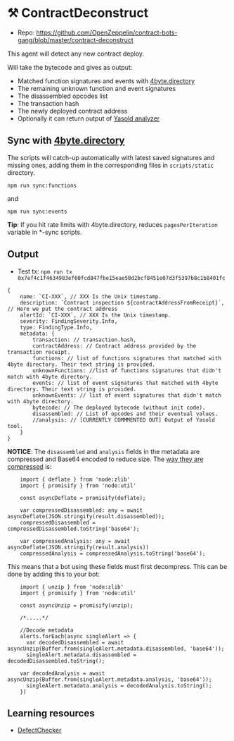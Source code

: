# :hammer_and_pick: ContractDeconstruct

- Repo: https://github.com/OpenZeppelin/contract-bots-gang/blob/master/contract-deconstruct

This agent will detect any new contract deploy.

Will take the bytecode and gives as output:

- Matched function signatures and events with [4byte.directory](https://www.4byte.directory/)
- The remaining unknown function and event signatures
- The disassembled opcodes list
- The transaction hash
- The newly deployed contract address
- Optionally it can return output of [Yasold analyzer](https://github.com/ajlopez/Yasold)

## Sync with [4byte.directory](https://www.4byte.directory/)

The scripts will catch-up automatically with latest saved signatures and missing ones, adding them in the corresponding files in `scripts/static` directory.

```
npm run sync:functions
```

and

```
npm run sync:events
```

**Tip**: If you hit rate limits with 4byte.directory, reduces `pagesPerIteration` variable in *-sync scripts.

## Output

- Test tx: `npm run tx 0x7ef4c1f4634983ef60fcd847fbe15eae50d2bcf8451e07d3f5397b8c1b8401fc`

```
{
    name: `CI-XXX`, // XXX Is the Unix timestamp.
    description: `Contract inspection ${contractAddressFromReceipt}`, // Here we put the contract address
    alertId: `CI-XXX`, // XXX Is the Unix timestamp.
    severity: FindingSeverity.Info,
    type: FindingType.Info,
    metadata: {
        transaction: // transaction.hash,
        contractAddress: // Contract address provided by the transaction receipt.
        functions: // list of functions signatures that matched with 4byte directory. Their text string is provided.
        unknownFunctions: //list of functions signatures that didn't match with 4byte directory.
        events: // list of event signatures that matched with 4byte directory. Their text string is provided.
        unknownEvents: // list of event signatures that didn't match with 4byte directory.
        bytecode: // The deployed bytecode (without init code).
        disassembled: // List of opcodes and their eventual values.
        //analysis: // [CURRENTLY COMMMENTED OUT] Output of Yasold tool.
    }
}
```

**NOTICE**: The `disassembled` and `analysis` fields in the metadata are compressed and Base64 encoded to reduce size. The [way they are compressed](./src/agent.ts#L133) is:

```
    import { deflate } from 'node:zlib'
    import { promisify } from 'node:util'

    const asyncDeflate = promisify(deflate);

    var compressedDisassembled: any = await asyncDeflate(JSON.stringify(result.disassembled));
    compressedDisassembled = compressedDisassembled.toString('base64');

    var compressedAnalysis: any = await asyncDeflate(JSON.stringify(result.analysis))
    compressedAnalysis = compressedAnalysis.toString('base64');
```


This means that a bot using these fields must first decompress. This can be done by adding this to your bot:

```
    import { unzip } from 'node:zlib'
    import { promisify } from 'node:util'

    const asyncUnzip = promisify(unzip);

    /*.....*/

    //Decode metadata
    alerts.forEach(async singleAlert => {
      var decodedDisassembled = await asyncUnzip(Buffer.from(singleAlert.metadata.disassembled, 'base64'));
      singleAlert.metadata.disassembled = decodedDisassembled.toString();

    var decodedAnalysis = await asyncUnzip(Buffer.from(singleAlert.metadata.analysis, 'base64'));
      singleAlert.metadata.analysis = decodedAnalysis.toString();
    })
```

## Learning resources

- [DefectChecker](https://xin-xia.github.io/publication/tse211.pdf)
